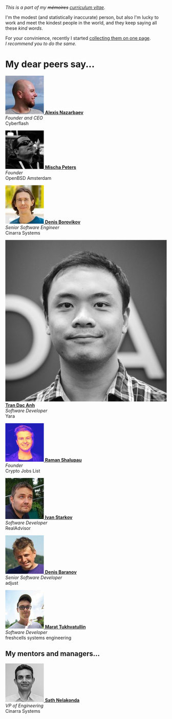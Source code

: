 _This is a part of my ~~m&eacute;moires~~ [curriculum vitae](/cv.html)._


I'm the modest (and statistically inaccurate) person, but also I'm
lucky to work and meet the kindest people in the world, and they
keep saying all these _kind words_.

For your convinience, recently I started [collecting them on one
page](/words.html). _I&nbsp;recommend you to do the same._

# My dear peers say...

[<img src="an.jpeg" class="avatar left">
**Alexis Nazarbaev**](an.html)<br>
_Founder and CEO_<br>
Cyberflash

[<img src="mp.jpeg" class="avatar left">
**Mischa Peters**](mp.html)<br>
_Founder_<br>
OpenBSD Amsterdam

[<img src="db.jpeg" class="avatar left">
**Denis Borovikov**](db.html)<br>
_Senior Software Engineer_<br>
Cinarra Systems

[<img src="tda.jpeg" class="avatar left">
**Tran Dac Anh**](tda.html)<br>
_Software Developer_<br>
Yara

[<img src="rs.jpeg" class="avatar left">
**Raman Shalupau**](rs.html)<br>
_Founder_<br>
Crypto Jobs List

[<img src="is.jpeg" class="avatar left">
**Ivan Starkov**](is.html)<br>
_Software Developer_<br>
RealAdvisor

[<img src="dba.jpeg" class="avatar left">
**Denis Baranov**](dba.html)<br>
_Senior Software Developer_<br>
adjust

[<img src="mt.jpeg" class="avatar left">
**Marat Tukhvatullin**](mt.html)<br>
_Software Developer_<br>
freshcells systems engineering

## My mentors and managers...

[<img src="sn.jpeg" class="avatar left">
**Sath Nelakonda**](sn.html)<br>
_VP of Engineering_<br>
Cinarra Systems
